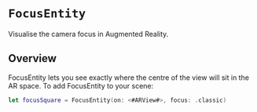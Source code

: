 # ``FocusEntity``

Visualise the camera focus in Augmented Reality.

## Overview

FocusEntity lets you see exactly where the centre of the view will sit in the AR space. To add FocusEntity to your scene:

```swift
let focusSquare = FocusEntity(on: <#ARView#>, focus: .classic)
```
